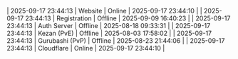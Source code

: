 | 2025-09-17 23:44:13 | Website | Online | 2025-09-17 23:44:10 |
| 2025-09-17 23:44:13 | Registration | Offline | 2025-09-09 16:40:23 |
| 2025-09-17 23:44:13 | Auth Server | Offline | 2025-08-18 09:33:31 |
| 2025-09-17 23:44:13 | Kezan (PvE) | Offline | 2025-08-03 17:58:02 |
| 2025-09-17 23:44:13 | Gurubashi (PvP) | Offline | 2025-08-23 21:44:06 |
| 2025-09-17 23:44:13 | Cloudflare | Online | 2025-09-17 23:44:10 |
